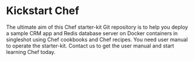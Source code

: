 # Kickstart Chef
The ultimate aim of this Chef starter-kit Git repository is to help you deploy a sample CRM app and Redis database server on Docker containers in singleshot using Chef cookbooks and Chef recipes. You need user manual to operate the starter-kit. Contact us to get the user manual and start learning Chef today.
